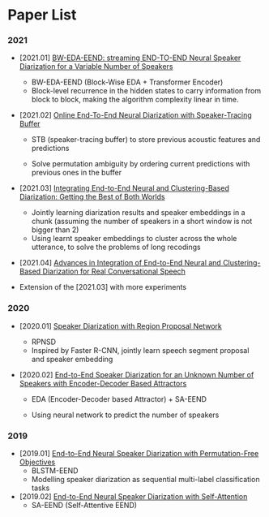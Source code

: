 

# Paper List





### 2021

-  [2021.01] [BW-EDA-EEND: streaming END-TO-END Neural Speaker Diarization for a Variable Number of Speakers](https://ieeexplore.ieee.org/document/9414371) 
    -  BW-EDA-EEND (Block-Wise EDA + Transformer Encoder)
    -  Block-level recurrence in the hidden states to carry information from block to block, making the algorithm complexity linear in time.
  


- [2021.02] [Online End-To-End Neural Diarization with Speaker-Tracing Buffer](https://ieeexplore.ieee.org/document/9383523/) 
  - STB (speaker-tracing buffer) to store previous acoustic features and predictions
  
  - Solve permutation ambiguity by ordering current predictions with previous ones in the buffer
- [2021.03] [Integrating End-to-End Neural and Clustering-Based Diarization: Getting the Best of Both Worlds](https://ieeexplore.ieee.org/document/9414333) 
  - Jointly learning diarization results and speaker embeddings in a chunk  (assuming the number of speakers in a short window is not bigger than 2)
  - Using learnt speaker embeddings to cluster across the whole utterance, to solve the problems of long recodings
-  [2021.04] [Advances in Integration of End-to-End Neural and Clustering-Based Diarization for Real Conversational Speech](https://www.isca-speech.org/archive/interspeech_2021/kinoshita21_interspeech.html)
  - Extension of the [2021.03] with more experiments
  



### 2020 

- [2020.01] [Speaker Diarization with Region Proposal Network](https://ieeexplore.ieee.org/document/9053760)
  
  - RPNSD
  -  Inspired by Faster R-CNN, jointly learn speech segment proposal and speaker embedding
  
- [2020.02] [End-to-End Speaker Diarization for an Unknown Number of Speakers with Encoder-Decoder Based Attractors](https://www.isca-speech.org/archive/interspeech_2020/horiguchi20_interspeech.html)
  
  - EDA (Encoder-Decoder based Attractor) + SA-EEND
  
  - Using neural network to predict the number of speakers
  
    


### 2019

- [2019.01] [End-to-End Neural Speaker Diarization with Permutation-Free Objectives](https://www.isca-speech.org/archive/interspeech_2019/fujita19_interspeech.html) 
  - BLSTM-EEND
  - Modelling speaker diarization as sequential multi-label classification tasks
- [2019.02] [End-to-End Neural Speaker Diarization with Self-Attention](https://ieeexplore.ieee.org/abstract/document/9003959)
  -  SA-EEND (Self-Attentive EEND)









